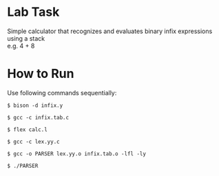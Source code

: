 # Lab Task
Simple calculator that recognizes and evaluates binary infix expressions using a stack </br>e.g. 4 + 8

# How to Run
Use following commands sequentially:
```shell
$ bison -d infix.y
```
```shell
$ gcc -c infix.tab.c
```
```shell
$ flex calc.l
```
```shell
$ gcc -c lex.yy.c
```
```shell
$ gcc -o PARSER lex.yy.o infix.tab.o -lfl -ly
```
```shell
$ ./PARSER
```
